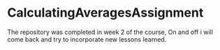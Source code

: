 # CalculatingAveragesAssignment
The repository was completed in week 2 of the course, On and off i will come back and try to incorporate new lessons learned.
